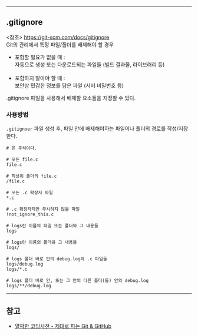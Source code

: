 

***
## .gitignore

<참조> https://git-scm.com/docs/gitignore <br>
Git의 관리에서 특정 파일/폴더를 배제해야 할 경우<br>  
- 포함할 필요가 없을 때 :  
자동으로 생성 또는 다운로드되는 파일들 (빌드 결과물, 라이브러리 등)<br><br>  
- 포함하지 말아야 할 때 :  
보안상 민감한 정보를 담은 파일 (서버 비밀번호 등)

.gitignore 파일을 사용해서 배제할 요소들을 지정할 수 있다.

### 사용방법
`.gitignoer` 파일 생성 후, 파일 안에 배제해야하는 파일이나 폴더의 경로를 작성/저장한다.
```.ignorelang
# 은 주석이다.

# 모든 file.c
file.c

# 최상위 폴더의 file.c
/file.c

# 모든 .c 확장자 파일
*.c

# .c 확장자지만 무시하지 않을 파일
!not_ignore_this.c

# logs란 이름의 파일 또는 폴더와 그 내용들
logs

# logs란 이름의 폴더와 그 내용들
logs/

# logs 폴더 바로 안의 debug.log와 .c 파일들
logs/debug.log
logs/*.c

# logs 폴더 바로 안, 또는 그 안의 다른 폴더(들) 안의 debug.log
logs/**/debug.log
```

***
## 참고
- [얄팍한 코딩사전 - 제대로 파는 Git & GitHub](https://www.youtube.com/watch?v=1I3hMwQU6GU)